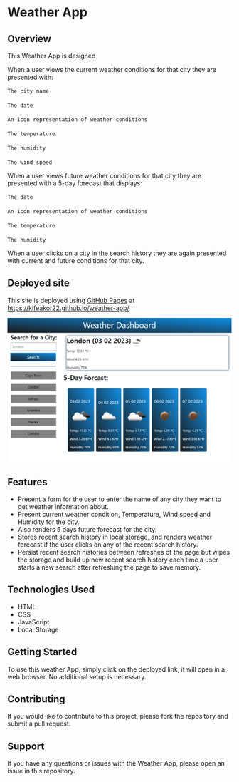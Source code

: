# Weather App

## Overview

This Weather App is designed 

When a user views the current weather conditions for that city they are presented with:

    The city name

    The date

    An icon representation of weather conditions

    The temperature

    The humidity

    The wind speed

When a user views future weather conditions for that city they are presented with a 5-day forecast that displays:

    The date

    An icon representation of weather conditions

    The temperature

    The humidity

When a user clicks on a city in the search history they are again presented with current and future conditions for that city.


## Deployed site

This site is deployed using [GitHub Pages](https://pages.github.com/)
at https://kifeakor22.github.io/weather-app/

![site](./assets/images/weather.PNG)


## Features
- Present a form for the user to enter the name of any city they want to get weather information about.
- Present current weather condition, Temperature, Wind speed and Humidity for the city.
- Also renders 5 days future forecast for the city. 
- Stores recent search history in local storage, and renders weather forecast if the user clicks on any of the recent search history.
- Persist recent search histories between refreshes of the page but wipes the storage and build up new recent search history each time a user starts a new search after refreshing the page to save memory.

## Technologies Used
- HTML
- CSS
- JavaScript
- Local Storage

## Getting Started

To use this weather App, simply click on the deployed link, it will open in a web browser. No additional setup is necessary.

## Contributing

If you would like to contribute to this project, please fork the repository and submit a pull request.

## Support

If you have any questions or issues with the Weather App, please open an issue in this repository.
